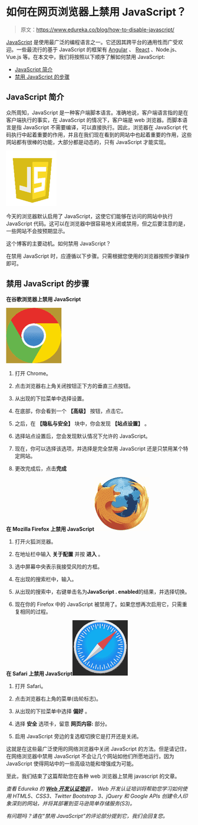 # 如何在网页浏览器上禁用 JavaScript？

> 原文：<https://www.edureka.co/blog/how-to-disable-javascript/>

[JavaScript](https://www.edureka.co/blog/javascript-tutorial/) 是使用最广泛的编程语言之一。它还因其跨平台的通用性而广受欢迎。一些最流行的基于 JavaScript 的框架有 [Angular](https://www.edureka.co/blog/angular-tutorial/) 、 [React](https://www.edureka.co/blog/react-redux-tutorial/) 、Node.js、Vue.js 等。在本文中，我们将按照以下顺序了解如何禁用 JavaScript:

*   [JavaScript 简介](#intro)
*   [禁用 JavaScript 的步骤](#steps)

## **JavaScript 简介**

众所周知，JavaScript 是一种客户端脚本语言。准确地说，客户端语言指的是在客户端执行的事实，在 JavaScript 的情况下，客户端是 web 浏览器。而脚本语言是指 JavaScript 不需要编译，可以直接执行。因此，浏览器在 JavaScript 代码执行中起着重要的作用，并且在我们现在看到的网站中也起着重要的作用，这些网站都有很棒的功能，大部分都是动态的，只有 JavaScript 才能实现。

![Disable JavaScript](img/e7082dba2661bc6bfce4aa16f2459bbe.png)

今天的浏览器默认启用了 JavaScript，这使它们能够在访问的网站中执行 JavaScript 代码。这可以在浏览器中很容易地关闭或禁用，但之后要注意的是，一些网站不会按预期显示。

这个博客的主要动机。如何禁用 JavaScript？

在禁用 JavaScript 时，应遵循以下步骤。只需根据您使用的浏览器按照步骤操作即可。

## **禁用 JavaScript 的步骤**

**在谷歌浏览器上禁用 JavaScript**

![Chrome ](img/ce4815db7f66de64b299446c16ae7700.png)

1.  打开 Chrome。
2.  点击浏览器右上角关闭按钮正下方的垂直三点按钮。

3.  从出现的下拉菜单中选择设置。

4.  在底部，你会看到一个 **【高级】** 按钮，点击它。

5.  之后，在 **【隐私与安全】** 块中，你会发现 **【站点设置】** 。

6.  选择站点设置后，您会发现默认情况下允许的 JavaScript。

7.  现在，你可以选择该选项，并选择是完全禁用 JavaScript 还是只禁用某个特定网站。

8.  更改完成后，点击**完成**

**在 Mozilla Firefox 上禁用 JavaScript![Mozilla](img/fbd1f0a2b027894b34c3dbda3ab0cb8a.png)**

1.  打开火狐浏览器。

2.  在地址栏中输入 **关于配置** 并按 **进入** 。

3.  选中屏幕中央表示我接受风险的方框。

4.  在出现的搜索栏中，输入。

5.  从出现的搜索中，右键单击名为**JavaScript . enabled**的结果，并选择切换。

6.  现在你的 Firefox 中的 JavaScript 被禁用了。如果您想再次启用它，只需重复相同的过程。

**在 Safari 上禁用 JavaScript![safari-logo-disable-javascript](img/8b4239efce40a909494db41de05aac34.png)**

1.  打开 Safari。

2.  点击浏览器右上角的菜单(齿轮标志)。

3.  从出现的下拉菜单中选择 **偏好** 。

4.  选择 **安全** 选项卡，留意 **网页内容:** 部分。

5.  启用 JavaScript 旁边的复选框切换它是打开还是关闭。

这就是在这些最广泛使用的网络浏览器中关闭 JavaScript 的方法。但是请记住，在网络浏览器中禁用 JavaScript 不会让几个网站如他们所愿地运行。因为 JavaScript 使得网站中的一些高级功能和增强成为可能。

至此，我们结束了这篇帮助您在各种 web 浏览器上禁用 javascript 的文章。

*查看 Edureka 的 **[Web 开发认证培训](https://www.edureka.co/complete-web-developer)** 。* *Web 开发认证培训将帮助您学习如何使用 HTML5、CSS3、Twitter Bootstrap 3、jQuery 和 Google APIs 创建令人印象深刻的网站，并将其部署到亚马逊简单存储服务(S3)。*

*有问题吗？请在“禁用 JavaScript”的评论部分提到它，我们会回复您。*